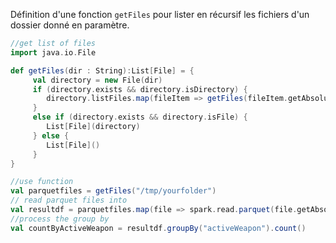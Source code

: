 
Définition d'une fonction `getFiles` pour lister en récursif les fichiers d'un dossier donné en paramètre.

```scala
//get list of files
import java.io.File

def getFiles(dir : String):List[File] = {
     val directory = new File(dir)
     if (directory.exists && directory.isDirectory) {
        directory.listFiles.map(fileItem => getFiles(fileItem.getAbsolutePath)).toList.flatten
     }
     else if (directory.exists && directory.isFile) {
        List[File](directory)
     } else {
        List[File]()
     }
}
```

```scala
//use function
val parquetfiles = getFiles("/tmp/yourfolder")
// read parquet files into
val resultdf = parquetfiles.map(file => spark.read.parquet(file.getAbsolutePath)).reduce((df1,df2) => df1.union(df2))
//process the group by
val countByActiveWeapon = resultdf.groupBy("activeWeapon").count()
```
